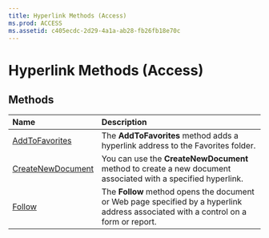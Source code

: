 ```yaml
---
title: Hyperlink Methods (Access)
ms.prod: ACCESS
ms.assetid: c405ecdc-2d29-4a1a-ab28-fb26fb18e70c
---
```



# Hyperlink Methods (Access)

## Methods



|**Name**|**Description**|
|:-----|:-----|
|[AddToFavorites](hyperlink-addtofavorites-method-access.md)|The  **AddToFavorites** method adds a hyperlink address to the Favorites folder.|
|[CreateNewDocument](hyperlink-createnewdocument-method-access.md)|You can use the  **CreateNewDocument** method to create a new document associated with a specified hyperlink.|
|[Follow](hyperlink-follow-method-access.md)|The  **Follow** method opens the document or Web page specified by a hyperlink address associated with a control on a form or report.|

